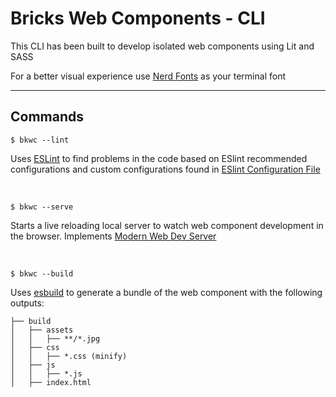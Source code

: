 # Bricks Web Components - CLI

This CLI has been built to develop isolated web components using Lit and SASS

For a better visual experience use [Nerd Fonts](https://www.nerdfonts.com/) as your terminal font

---

## Commands

```console
$ bkwc --lint
```

Uses [ESLint](https://eslint.org/) to find problems in the code based on ESlint recommended configurations and custom configurations found in [ESlint Configuration File](/eslint.config.js)

<br>

```console
$ bkwc --serve
```

Starts a live reloading local server to watch web component development in the browser. Implements [Modern Web Dev Server](https://modern-web.dev/docs/dev-server/node-api/)

<br>

```console
$ bkwc --build
```

Uses [esbuild](https://esbuild.github.io/) to generate a bundle of the web component with the following outputs:

```
├── build
│   ├── assets
│   │   ├── **/*.jpg
│   ├── css
│   │   ├── *.css (minify)
│   ├── js
│   │   ├── *.js
│   ├── index.html
```

<br>
